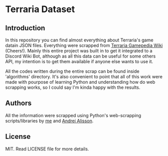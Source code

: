 # Terraria Dataset

## Introduction

In this repository you can find almost everything about Terraria's game datain JSON files. Everything were scrapped from [Terraria Gamepedia
Wiki](https://terraria.gamepedia.com/) (Cheers!). Mainly this entire project was built in to get it integrated to a
Discord Wiki Bot, although as all this data can be useful for some others API, my intention is to get them available if anyone
else wants to use it.

All the codes written during the entire scrap can be found inside 'algorithms' directory. It's also
convenient to point that all of this work were made with pourpose of learning Python and understanding how do web scrapping 
works, so I could say I'm kinda happy with the results.

## Authors

All the information were scrapped using Python's web-scrapping scripts/libraries by
[me](https://github.com/natan-dot-com) and [Andrei Alisson](https://github.com/AndreiAlisson).

## License

MIT. Read LICENSE file for more details.
